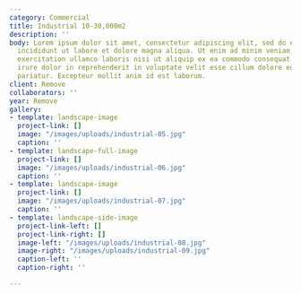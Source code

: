 ```yaml
---
category: Commercial
title: Industrial 10-30,000m2
description: ''
body: Lorem ipsum dolor sit amet, consectetur adipiscing elit, sed do eiusmod tempor
  incididunt ut labore et dolore magna aliqua. Ut enim ad minim veniam, quis nostrud
  exercitation ullamco laboris nisi ut aliquip ex ea commodo consequat. Duis aute
  irure dolor in reprehenderit in voluptate velit esse cillum dolore eu fugiat nulla
  pariatur. Excepteur mollit anim id est laborum.
client: Remove
collaborators: ''
year: Remove
gallery:
- template: landscape-image
  project-link: []
  image: "/images/uploads/industrial-05.jpg"
  caption: ''
- template: landscape-full-image
  project-link: []
  image: "/images/uploads/industrial-06.jpg"
  caption: ''
- template: landscape-image
  project-link: []
  image: "/images/uploads/industrial-07.jpg"
  caption: ''
- template: landscape-side-image
  project-link-left: []
  project-link-right: []
  image-left: "/images/uploads/industrial-08.jpg"
  image-right: "/images/uploads/industrial-09.jpg"
  caption-left: ''
  caption-right: ''

---
```

